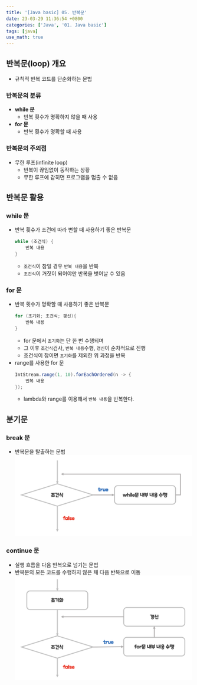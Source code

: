 ```yaml
---
title: '[Java basic] 05. 반복문'
date: 23-03-29 11:36:54 +0800
categories: ['Java', '01. Java basic']
tags: [java]
use_math: true
---
```



## 반복문(loop) 개요
- 규칙적 반복 코드를 단순화하는 문법

### 반복문의 분류
- **while 문**
	- 반복 횟수가 명확하지 않을 때 사용
- **for 문**
	- 반복 횟수가 명확할 때 사용

### 반복문의 주의점
- 무한 루프(infinite loop)
	- 반복이 끊임없이 동작하는 상황
	- 무한 루프에 갇히면 프로그램을 멈출 수 없음

## 반복문 활용
### while 문
- 반복 횟수가 조건에 따라 변할 때 사용하기 좋은 반복문
	```java
	while (조건식) {
		반복 내용
	}
	```
	- `조건식`이 참일 경우 `반복 내용`을 반복
	- `조건식`이 거짓이 되어야만 반복을 벗어날 수 있음

### for 문
- 반복 횟수가 명확할 때 사용하기 좋은 반복문
	```java
	for (초기화; 조건식; 갱신){
		반복 내용
	}
	```
	- for 문에서 `초기화`는 단 한 번 수행되며
	- 그 이후 `조건식`검사, `반복 내용`수행, `갱신`이 순차적으로 진행
	- 조건식이 참이면 `초기화`를 제외한 위 과정을 반복
- range를 사용한 for 문
	```java
	IntStream.range(1, 10).forEachOrdered(n -> {
		반복 내용
	});
	```
	- lambda와 range를 이용해서 `반복 내용`을 반복한다.

## 분기문
### break 문
- 반복문을 탈출하는 문법
![While Progress](../../../assets/img/web/01_java/05-01.png)

### continue 문
- 실행 흐름을 다음 반복으로 넘기는 문법
- 반복문의 모든 코드를 수행하지 않은 채 다음 반복으로 이동
![For Progress](../../../assets/img/web/01_java/05-02.png)
